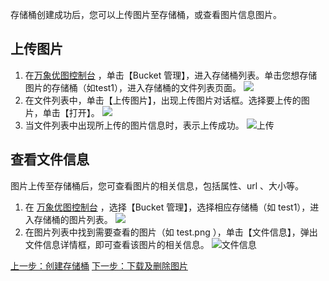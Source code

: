 存储桶创建成功后，您可以上传图片至存储桶，或查看图片信息图片。
## 上传图片
1. 在[万象优图控制台](http://console.tce.fsphere.cn/ci#1)  ，单击【Bucket 管理】，进入存储桶列表。单击您想存储图片的存储桶（如test1），进入存储桶的文件列表页面。
![](https:http://imgcache.tcecqpoc.fsphere.cn/image/mc.qcloudimg.com/static/img/f309c0bf1f33e593858c360e568c3247/image.png)
2. 在文件列表中，单击【上传图片】，出现上传图片对话框。选择要上传的图片，单击【打开】。
![](http://imgcache.tcecqpoc.fsphere.cn/image/mc.qcloudimg.com/static/img/475f7746600eff8453d3fcc08b08113f/image.png)
3. 当文件列表中出现所上传的图片信息时，表示上传成功。
![上传](http://imgcache.tcecqpoc.fsphere.cn/image/mc.qcloudimg.com/static/img/2b615c139ee5fc3af6b1cff6c6c42fec/image.png)

## 查看文件信息
图片上传至存储桶后，您可查看图片的相关信息，包括属性、url 、大小等。
1. 在 [万象优图控制台](http://console.tce.fsphere.cn/ci#1)  ，选择【Bucket 管理】，选择相应存储桶（如 test1），进入存储桶的图片列表。
![](https:http://imgcache.tcecqpoc.fsphere.cn/image/mc.qcloudimg.com/static/img/f309c0bf1f33e593858c360e568c3247/image.png)
2. 在图片列表中找到需要查看的图片（如 test.png ），单击【文件信息】，弹出文件信息详情框，即可查看该图片的相关信息。
![文件信息](http://imgcache.tcecqpoc.fsphere.cn/image/mc.qcloudimg.com/static/img/e278fc04fa28e932aae689032862cf10/image.png)


[上一步：创建存储桶](/doc/product/460/10637?!preview&lang=cn)
[下一步：下载及删除图片](/doc/product/460/10663?!preview&lang=cn)